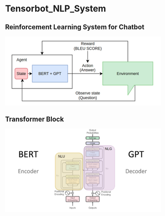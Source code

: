 # Tensorbot_NLP_System

## Reinforcement Learning System for Chatbot
![image](./images/rl_chatbot.jpg)


## Transformer Block
![image](./images/bart.jpg)
